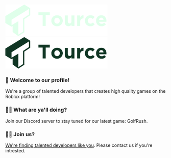 <img width="320" src="https://github.com/TourceLabs/.github/blob/main/profile/TourceWordmardDark.png?raw=true#gh-dark-mode-only" alt="Tource"><img width="320" src="https://github.com/TourceLabs/.github/blob/main/profile/TourceWordmardLight.png?raw=true#gh-light-mode-only" alt="Tource">

### 👋 Welcome to our profile!
We're a group of talented developers that creates high quality games on the Roblox platform!

### 🏃‍♂️ What are ya'll doing?
Join our Discord server to stay tuned for our latest game: GolfRush.

### 🧑‍💻 Join us?
[We're finding talented developers like you](https://twitter.com/captideRBLX). Please contact us if you're intrested.